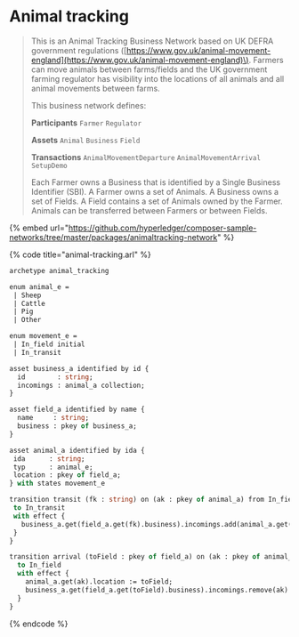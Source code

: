 # Animal tracking

> This is an Animal Tracking Business Network based on UK DEFRA government regulations \([https://www.gov.uk/animal-movement-england](https://www.gov.uk/animal-movement-england)\). Farmers can move animals between farms/fields and the UK government farming regulator has visibility into the locations of all animals and all animal movements between farms.
>
> This business network defines:
>
> **Participants** `Farmer` `Regulator`
>
> **Assets** `Animal` `Business` `Field`
>
> **Transactions** `AnimalMovementDeparture` `AnimalMovementArrival` `SetupDemo`
>
> Each Farmer owns a Business that is identified by a Single Business Identifier \(SBI\). A Farmer owns a set of Animals. A Business owns a set of Fields. A Field contains a set of Animals owned by the Farmer. Animals can be transferred between Farmers or between Fields.

{% embed url="https://github.com/hyperledger/composer-sample-networks/tree/master/packages/animaltracking-network" %}

{% code title="animal-tracking.arl" %}
```ocaml
archetype animal_tracking

enum animal_e =
 | Sheep
 | Cattle
 | Pig
 | Other

enum movement_e =
 | In_field initial
 | In_transit

asset business_a identified by id {
  id        : string;
  incomings : animal_a collection;
}

asset field_a identified by name {
  name     : string;
  business : pkey of business_a;
}

asset animal_a identified by ida {
 ida      : string;
 typ      : animal_e;
 location : pkey of field_a;
} with states movement_e

transition transit (fk : string) on (ak : pkey of animal_a) from In_field {
 to In_transit
 with effect {
   business_a.get(field_a.get(fk).business).incomings.add(animal_a.get(ak))
 }
}

transition arrival (toField : pkey of field_a) on (ak : pkey of animal_a) from In_transit {
  to In_field
  with effect {
    animal_a.get(ak).location := toField;
    business_a.get(field_a.get(toField).business).incomings.remove(ak)
  }
}

```
{% endcode %}

